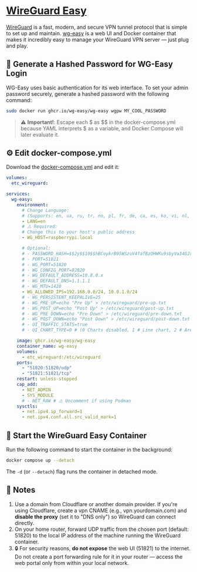 # [WireGuard Easy](https://github.com/wg-easy/wg-easy/tree/production)


[WireGuard](https://www.wireguard.com) is a fast, modern, and secure VPN tunnel protocol that is simple to set up and maintain.
[wg-easy](https://github.com/wg-easy/wg-easy/tree/production) is a web UI and Docker container that makes it incredibly easy to manage your WireGuard VPN server — just plug and play.

## 🔐 Generate a Hashed Password for WG-Easy Login

WG-Easy uses basic authentication for its web interface. To set your admin password securely, generate a hashed password with the following command:

```bash
sudo docker run ghcr.io/wg-easy/wg-easy wgpw MY_COOL_PASSWORD
```
> ⚠️ **Important!**: Escape each $ as $$ in the docker-compose.yml because YAML interprets $ as a variable, and Docker Compose will later evaluate it.

## ⚙️ Edit docker-compose.yml

Download the [docker-compose.yml](https://github.com/wg-easy/wg-easy/blob/production/docker-compose.yml) and edit it:

```yaml
volumes:
  etc_wireguard:

services:
  wg-easy:
    environment:
      # Change Language:
      # (Supports: en, ua, ru, tr, no, pl, fr, de, ca, es, ko, vi, nl, is, pt, chs, cht, it, th, hi)
      - LANG=en
      # ⚠️ Required:
      # Change this to your host's public address
      - WG_HOST=raspberrypi.local

      # Optional:
      # - PASSWORD_HASH=$$2y$$10$$hBCoykrB95WSzuV4fafBzOHWKu9sbyVa34GJr8VV5R/pIelfEMYyG (needs double $$, hash of 'foobar123'; see "How_to_generate_an_bcrypt_hash.md" for generate the hash)
      # - PORT=51821
      # - WG_PORT=51820
      # - WG_CONFIG_PORT=92820
      # - WG_DEFAULT_ADDRESS=10.8.0.x
      # - WG_DEFAULT_DNS=1.1.1.1
      # - WG_MTU=1420
      - WG_ALLOWED_IPS=192.168.0.0/24, 10.0.1.0/24
      # - WG_PERSISTENT_KEEPALIVE=25
      # - WG_PRE_UP=echo "Pre Up" > /etc/wireguard/pre-up.txt
      # - WG_POST_UP=echo "Post Up" > /etc/wireguard/post-up.txt
      # - WG_PRE_DOWN=echo "Pre Down" > /etc/wireguard/pre-down.txt
      # - WG_POST_DOWN=echo "Post Down" > /etc/wireguard/post-down.txt
      # - UI_TRAFFIC_STATS=true
      # - UI_CHART_TYPE=0 # (0 Charts disabled, 1 # Line chart, 2 # Area chart, 3 # Bar chart)

    image: ghcr.io/wg-easy/wg-easy
    container_name: wg-easy
    volumes:
      - etc_wireguard:/etc/wireguard
    ports:
      - "51820:51820/udp"
      - "51821:51821/tcp"
    restart: unless-stopped
    cap_add:
      - NET_ADMIN
      - SYS_MODULE
      # - NET_RAW # ⚠️ Uncomment if using Podman 
    sysctls:
      - net.ipv4.ip_forward=1
      - net.ipv4.conf.all.src_valid_mark=1
```

## 🚀 Start the WireGuard Easy Container

Run the following command to start the container in the background:

```bash
docker compose up --detach
```
The `-d` (or `--detach`) flag runs the container in detached mode.

## 📌 Notes
1. Use a domain from Cloudflare or another domain provider. If you're using Cloudflare, create a vpn CNAME (e.g., vpn.yourdomain.com) and **disable the proxy** (set it to "DNS only") so WireGuard can connect directly.
2. On your home router, forward UDP traffic from the chosen port (default: 51820) to the local IP address of the machine running the WireGuard container.
3. 🔒 For security reasons, **do not expose** the web UI (51821) to the internet. Do not create a port forwarding rule for it in your router — access the web portal only from within your local network.
